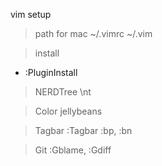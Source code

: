 vim setup

> path for mac
~/.vimrc
~/.vim

> install
- :PluginInstall

> NERDTree
\nt

> Color
jellybeans

> Tagbar
:Tagbar
:bp, :bn

> Git
:Gblame, :Gdiff
